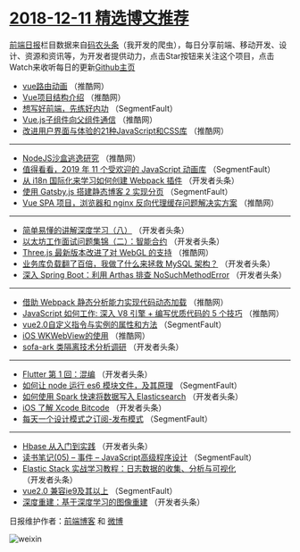 # [2018-12-11 精选博文推荐](https://toutiao.qdkfweb.cn/date/2018/12/11)

[前端日报](https://qdkfweb.cn/c/news)栏目数据来自[码农头条](https://toutiao.qdkfweb.cn/)（我开发的爬虫），每日分享前端、移动开发、设计、资源和资讯等，为开发者提供动力，点击Star按钮来关注这个项目，点击Watch来收听每日的更新[Github主页](https://github.com/kujian/frontendDaily)
* [vue路由动画](https://toutiao.qdkfweb.cn/94312.html) （推酷网）
* [Vue项目结构介绍](https://toutiao.qdkfweb.cn/94313.html) （推酷网）
* [想写好前端，先练好内功](https://toutiao.qdkfweb.cn/94253.html) （SegmentFault）
* [Vue.js子组件向父组件通信](https://toutiao.qdkfweb.cn/94308.html) （推酷网）
* [改进用户界面与体验的21种JavaScript和CSS库](https://toutiao.qdkfweb.cn/94309.html) （推酷网）

***
* [NodeJS沙盒逃逸研究](https://toutiao.qdkfweb.cn/94310.html) （推酷网）
* [值得看看，2019 年 11 个受欢迎的 JavaScript 动画库](https://toutiao.qdkfweb.cn/94246.html) （SegmentFault）
* [从 i18n 国际化来学习如何创建 Webpack 插件](https://toutiao.qdkfweb.cn/94281.html) （开发者头条）
* [使用 Gatsby.js 搭建静态博客 2 实现分页](https://toutiao.qdkfweb.cn/94333.html) （SegmentFault）
* [Vue SPA 项目，浏览器和 nginx 反向代理缓存问题解决实方案](https://toutiao.qdkfweb.cn/94306.html) （推酷网）

***
* [简单易懂的讲解深度学习（八）](https://toutiao.qdkfweb.cn/94278.html) （开发者头条）
* [以太坊工作面试问题集锦（二）：智能合约](https://toutiao.qdkfweb.cn/94271.html) （开发者头条）
* [Three.js 最新版本改进了对 WebGL 的支持](https://toutiao.qdkfweb.cn/94314.html) （推酷网）
* [业务库负载翻了百倍，我做了什么来拯救 MySQL 架构？](https://toutiao.qdkfweb.cn/94262.html) （开发者头条）
* [深入 Spring Boot：利用 Arthas 排查 NoSuchMethodError](https://toutiao.qdkfweb.cn/94282.html) （开发者头条）

***
* [借助 Webpack 静态分析能力实现代码动态加载](https://toutiao.qdkfweb.cn/94304.html) （推酷网）
* [JavaScript 如何工作: 深入 V8 引擎 + 编写优质代码的 5 个技巧](https://toutiao.qdkfweb.cn/94305.html) （推酷网）
* [vue2.0自定义指令与实例的属性和方法](https://toutiao.qdkfweb.cn/94254.html) （SegmentFault）
* [iOS WKWebView的使用](https://toutiao.qdkfweb.cn/94307.html) （推酷网）
* [sofa-ark 类隔离技术分析调研](https://toutiao.qdkfweb.cn/94265.html) （开发者头条）

***
* [Flutter 第 1 回：混编](https://toutiao.qdkfweb.cn/94276.html) （开发者头条）
* [如何让 node 运行 es6 模块文件，及其原理](https://toutiao.qdkfweb.cn/94255.html) （SegmentFault）
* [如何使用 Spark 快速将数据写入 Elasticsearch](https://toutiao.qdkfweb.cn/94266.html) （开发者头条）
* [iOS 了解 Xcode Bitcode](https://toutiao.qdkfweb.cn/94277.html) （开发者头条）
* [每天一个设计模式之订阅-发布模式](https://toutiao.qdkfweb.cn/94256.html) （SegmentFault）

***
* [Hbase 从入门到实践](https://toutiao.qdkfweb.cn/94267.html) （开发者头条）
* [读书笔记(05) &#8211; 事件 &#8211; JavaScript高级程序设计](https://toutiao.qdkfweb.cn/94257.html) （SegmentFault）
* [Elastic Stack 实战学习教程：日志数据的收集、分析与可视化](https://toutiao.qdkfweb.cn/94268.html) （开发者头条）
* [vue2.0 兼容ie9及其以上](https://toutiao.qdkfweb.cn/94247.html) （SegmentFault）
* [深度重建：基于深度学习的图像重建](https://toutiao.qdkfweb.cn/94279.html) （开发者头条）

日报维护作者：[前端博客](https://qdkfweb.cn/) 和 [微博](https://qdkfweb.cn/go/weibo)

![weixin](https://user-images.githubusercontent.com/3055447/38468989-651132ac-3b80-11e8-8e6b-15122322a9d7.png)